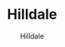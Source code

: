 ---
designer: Endless Knot
description: "Collection%3A%20Omni%20Collection%0AColor%3A%20Beige%0AMaterial%3A%20100%25%20WoolPile%3A%201/4%22Width%3A%2013%272%22Style%3A%20GeometricPattern%20Repeat%3A%20N/A"
image_primary: img/HIL-03-600x826.jpg
image_secondary: ../../../images/blank.png
manufacturer: Endless Knot
href: https://endlessknotrugs.com/product/hilldale-beige/
subtitle: Hilldale
tags: 
  - endless_knot
  - on-demand-rugs
title: Hilldale
image_thumb: img/HIL-03-300x300.jpg
category: on-demand-rugs
slug: /manufacturers/endless-knot/on-demand-rugs/endless-knot-hilldale
---